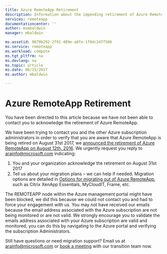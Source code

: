 ```yaml
---
title: Azure RemoteApp Retirement
description: Information about the impending retirement of Azure RemoteApp
services: remoteapp
documentationcenter: ''
author: msmbaldwin
manager: mbaldwin

ms.assetid: 9870b292-2f91-489e-a8fe-1f9dc247f506
ms.service: remoteapp
ms.workload: compute
ms.tgt_pltfrm: na
ms.devlang: na
ms.topic: article
ms.date: 06/15/2017
ms.author: mbaldwin

---
```

# Azure RemoteApp Retirement
You have been directed to this article because we have not been able to contact you to acknowledge the retirement of Azure RemoteApp. 

We have been trying to contact you and the other Azure subscription administrators in order to verify that you are aware that Azure RemoteApp is being retired on August 31st 2017, we [announced the retirement of Azure RemoteApp on August 12th, 2016](http://aka.ms/araretirement).   We urgently request you reply to [arainfo@microsoft.com](mailto:arainfo@microsoft.com) indicating:
1.	You and your organization acknowledge the retirement on August 31st 2017
2.	Tell us about your migration plans – we can help if needed. Migration options are detailed in [Options for migrating out of Azure RemoteApp](http://aka.ms/aramigration), such as Citrix XenApp Essentials, MyCloudIT, Frame, etc. 

The REMOTEAPP node within the Azure management portal might have been blocked, we did this because we could not contact you and had to force your engagement with us.  You may not have received our emails because the email address associated with the Azure subscription are not being monitored or are not valid.  We strongly encourage you to validate the emails address associated with your Azure subscription are valid and monitored, you can do this by navigating to the Azure portal and verifying the subscription Administrators.  

Still have questions or need migration support?  Email us at [arainfo@microsoft.com](mailto:arainfo@microsoft.com) or [book a meeting](http://aka.ms/ericorman) with our transition team now. 
